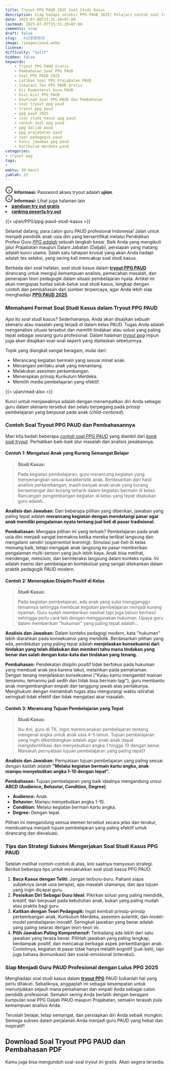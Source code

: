 ```yaml
---
title: Tryout PPG PAUD 2025 Soal Studi Kasus
description: Siap hadapi seleksi PPG PAUD 2025? Pelajari contoh soal tryout PPG PAUD terbaru, fokus pada studi kasus pembelajaran, asesmen, dan pedagogik. Lengkap dengan pembahasan mendalam dan kunci jawaban untuk persiapan PPG Prajabatan dan Daljab.
date: 2025-07-06T15:31:20+07:00
lastmod: 2025-07-07T15:31:20+07:00
comments: true
draft: false 
slug:   #这里要修改
image: /images/paud.webp
license: 
difficulty: "Sulit"
hidden: false
keywords: 
    - Tryout PPG PAUD Gratis
    - Pembahasan Soal PPG PAUD
    - Soal PPG PAUD 2025
    - Latihan Soal PPG Prajabatan PAUD
    - Simulasi Tes PPG PAUD Gratis
    - Uji Kompetensi Guru PAUD
    - Kisi-kisi PPG PAUD
    - Download Soal PPG PAUD dan Pembahasan
    - soal tryout ppg paud
    - tryout ppg paud
    - ppg paud 2025
    - soal studi kasus ppg paud
    - contoh soal ppg paud
    - ppg daljab paud
    - ppg prajabatan paud
    - soal pedagogik paud
    - kunci jawaban ppg paud
    - kurikulum merdeka paud
categories:
- tryout ppg
tags:
- 
waktu: 30 menit
jumlah: 25
---
```


<div class="alert alert-info">
  <svg xmlns="http://www.w3.org/2000/svg" width="24" height="24" viewBox="0 0 24 24" fill="none" stroke="currentColor" stroke-width="2" stroke-linecap="round" stroke-linejoin="round" class="feather feather-info"><circle cx="12" cy="12" r="10"></circle><line x1="12" y1="16" x2="12" y2="12"></line>    <line x1="12" y1="8" x2="12.01" y2="8"></line>  </svg>
  <span><strong>Informasi:</strong> Password akses tryout adalah <b><i>ujian</b></i>.</span>
</div>
<div class="alert alert-info">
  <svg xmlns="http://www.w3.org/2000/svg" width="24" height="24" viewBox="0 0 24 24" fill="none" stroke="currentColor" stroke-width="2" stroke-linecap="round" stroke-linejoin="round" class="feather feather-info"><circle cx="12" cy="12" r="10"></circle><line x1="12" y1="16" x2="12" y2="12"></line>    <line x1="12" y1="8" x2="12.01" y2="8"></line>  </svg>
  <span><strong>Informasi:</strong> Lihat juga halaman lain<b> <li><a href="/ujian/cara-ikut-tryout-online-gratis">panduan try out gratis</a></li></b> <b><li><a href="/ujian/ranking-peserta-tryout">ranking peserta try out</a></li></b></span>
</div>



{{< ujian/PPG/ppg-paud-studi-kasus >}}

Selamat datang, para calon guru PAUD profesional Indonesia! Jalan untuk menjadi pendidik anak usia dini yang bersertifikat melalui Pendidikan Profesi Guru *[PPG adalah](/mengenal-apa-itu-ppg-guru/)* sebuah langkah besar. Baik Anda yang mengikuti jalur Prajabatan maupun Dalam Jabatan (Daljab), persiapan yang matang adalah kunci utama. Salah satu tahapan krusial yang akan Anda hadapi adalah tes seleksi, yang sering kali mencakup soal studi kasus.

Berbeda dari soal hafalan, soal studi kasus dalam **[tryout PPG PAUD](/ujian/ppg/tryout-ppg-paud-soal-studi-kasus/)** dirancang untuk menguji kemampuan analisis, pemecahan masalah, dan penerapan teori pedagogik dalam situasi pembelajaran nyata. Artikel ini akan mengupas tuntas seluk-beluk soal studi kasus, lengkap dengan contoh dan pembahasan dari sumber terpercaya, agar Anda lebih siap menghadapi **[PPG PAUD 2025](/ujian/)**.

### Memahami Format Soal Studi Kasus dalam Tryout PPG PAUD

*Apa itu soal studi kasus?* Sederhananya, Anda akan disajikan sebuah skenario atau masalah yang terjadi di dalam kelas PAUD. Tugas Anda adalah menganalisis situasi tersebut dan memilih tindakan atau solusi yang paling tepat sebagai seorang guru profesional. Dalam halaman *[tryout ppg](/categories/tryout-ppg/)* inipun juga akan disajikan soal-soal seperti yang dijelaskan sebelumnya.

Topik yang diangkat sangat beragam, mulai dari:

* Merancang kegiatan bermain yang sesuai minat anak.
* Menangani perilaku anak yang menantang.
* Melakukan asesmen perkembangan.
* Menerapkan prinsip Kurikulum Merdeka.
* Memilih media pembelajaran yang efektif.

{{< ujian/read-also >}}

Kunci untuk menjawabnya adalah dengan menempatkan diri Anda sebagai guru dalam skenario tersebut dan selalu berpegang pada prinsip pembelajaran yang berpusat pada anak (*child-centered*).

### Contoh Soal Tryout PPG PAUD dan Pembahasannya

Mari kita bedah beberapa *[contoh soal PPG PAUD](/ujian/ppg/tryout-ppg-paud/)* yang diambil dari *[bank soal tryout](/ujian/)*. Perhatikan baik-baik alur masalah dan analisis jawabannya.

#### Contoh 1: Mengatasi Anak yang Kurang Semangat Belajar

> **Studi Kasus:**
>
> Pada kegiatan pembelajaran, guru merancang kegiatan yang menyenangkan sesuai karakteristik anak. Berdasarkan dari hasil analisis perkembangan, masih banyak anak-anak yang kurang bersemangat dan kurang tertarik dalam kegiatan bermain di kelas. Rancangan pengembangan kegiatan di kelas yang tepat dilakukan guru adalah...

**Analisis dan Jawaban:**
Dari beberapa pilihan yang diberikan, jawaban yang paling tepat adalah **merancang kegiatan dengan mendatangi pasar agar anak memiliki pengalaman nyata tentang jual beli di pasar tradisional.**

**Pembahasan:**
Mengapa pilihan ini yang terbaik? Pembelajaran pada anak usia dini menjadi sangat bermakna ketika mereka terlibat langsung dan mengalami sendiri (*experiential learning*). Simulasi jual-beli di kelas memang baik, tetapi mengajak anak langsung ke pasar memberikan pengalaman multi-sensori yang jauh lebih kaya. Anak bisa melihat, mendengar, mencium, dan berinteraksi langsung dalam konteks nyata. Ini adalah esensi dari pembelajaran kontekstual yang sangat ditekankan dalam praktik pedagogik PAUD modern.

#### Contoh 2: Menerapkan Disiplin Positif di Kelas

> **Studi Kasus:**
>
> Pada kegiatan pembelajaran, ada anak yang suka mengganggu temannya sehingga membuat kegiatan pembelajaran menjadi kurang nyaman. Guru sudah memberikan nasihat tapi juga belum berhasil sehingga perlu cara lain dengan menggunakan hukuman. Upaya guru dalam memberikan "hukuman" yang paling tepat adalah...

**Analisis dan Jawaban:**
Dalam konteks pedagogi modern, kata "hukuman" lebih diarahkan pada konsekuensi yang mendidik. Berdasarkan pilihan yang ada, pendekatan yang paling tepat adalah **menjelaskan konsekuensi dari tindakan yang telah dilakukan dan memberi tahu mana tindakan yang benar dan salah dengan kata-kata dan tindakan yang tenang.**

**Pembahasan:**
Pendekatan disiplin positif tidak berfokus pada hukuman yang membuat anak jera karena takut, melainkan pada pemahaman. Dengan tenang menjelaskan konsekuensi ("Kalau kamu mengambil mainan temanmu, temanmu jadi sedih dan tidak bisa bermain lagi"), guru membantu anak mengembangkan empati dan tanggung jawab atas perilakunya. Menghukum dengan menambah tugas atau mengurangi waktu istirahat seringkali tidak efektif dan tidak mengatasi akar masalah.

#### Contoh 3: Merancang Tujuan Pembelajaran yang Tepat

> **Studi Kasus:**
>
> Ibu Ani, guru di TK, ingin merencanakan pembelajaran tentang mengenal angka untuk anak usia 4-5 tahun. Tujuan pembelajaran yang ingin dikembangkan adalah agar anak-anak dapat mengidentifikasi dan menyebutkan angka 1 hingga 10 dengan benar. Manakah pernyataan tujuan pembelajaran yang paling tepat?

**Analisis dan Jawaban:**
Pernyataan tujuan pembelajaran yang paling sesuai dengan kaidah adalah **"Melalui kegiatan bermain kartu angka, anak mampu menyebutkan angka 1-10 dengan tepat".**

**Pembahasan:**
Tujuan pembelajaran yang baik idealnya mengandung unsur **ABCD (Audience, Behavior, Condition, Degree)**.
* **Audience:** Anak.
* **Behavior:** Mampu menyebutkan angka 1-10.
* **Condition:** Melalui kegiatan bermain kartu angka.
* **Degree:** Dengan tepat.

Pilihan ini mengandung semua elemen tersebut secara jelas dan terukur, membuatnya menjadi tujuan pembelajaran yang paling efektif untuk dirancang dan dievaluasi.

### Tips dan Strategi Sukses Mengerjakan Soal Studi Kasus PPG PAUD

Setelah melihat contoh-contoh di atas, kini saatnya menyusun strategi. Berikut beberapa tips untuk menaklukkan soal studi kasus PPG PAUD:

1.  **Baca Kasus dengan Teliti:** Jangan terburu-buru. Pahami siapa subjeknya (anak usia berapa), apa masalah utamanya, dan apa tujuan yang ingin dicapai guru.
2.  **Posisikan Diri Sebagai Guru Ideal:** Pikirkan solusi yang paling mendidik, kreatif, dan berpusat pada kebutuhan anak, bukan yang paling mudah atau praktis bagi guru.
3.  **Kaitkan dengan Teori Pedagogik:** Ingat kembali prinsip-prinsip perkembangan anak, Kurikulum Merdeka, asesmen autentik, dan model-model pembelajaran inovatif. Seringkali jawaban yang benar adalah yang paling selaras dengan teori-teori ini.
4.  **Pilih Jawaban Paling Komprehensif:** Terkadang ada lebih dari satu jawaban yang terasa benar. Pilihlah jawaban yang paling lengkap, berdampak positif, dan mencakup berbagai aspek perkembangan anak. Contohnya, kegiatan di pasar tidak hanya melatih kognitif (jual-beli), tapi juga bahasa (komunikasi) dan sosial-emosional (interaksi).

### Siap Menjadi Guru PAUD Profesional dengan Lulus PPG 2025

Menghadapi soal studi kasus dalam **[tryout PPG](/categories/ppg/)** PAUD bukanlah hal yang perlu ditakuti. Sebaliknya, anggaplah ini sebagai kesempatan untuk menunjukkan sejauh mana pemahaman dan empati Anda sebagai calon pendidik profesional. Semakin sering Anda berlatih dengan beragam kumpulan soal PPG Daljab PAUD maupun Prajabatan, semakin terasah pula kemampuan analisis Anda.

Teruslah belajar, tetap semangat, dan persiapkan diri Anda sebaik mungkin. Semoga sukses dalam perjalanan Anda menjadi guru PAUD yang hebat dan inspiratif!

## Download Soal Tryout PPG PAUD dan Pembahasan PDF
Kamu juga bisa mengunduh soal-soal tryout ini gratis. Akan segera tersedia.